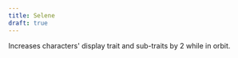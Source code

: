 ```yaml
---
title: Selene
draft: true
---
```


Increases characters' display trait and sub-traits by 2 while in orbit.